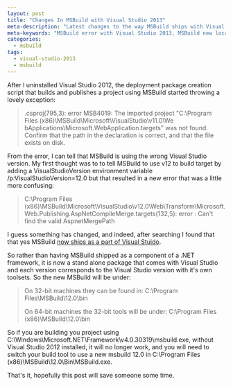 ```yaml
---
layout: post
title: "Changes In MSBuild with Visual Studio 2013"
meta-description: "Latest changes to the way MSBuild ships with Visual Studio might break your deployment packages"
meta-keywords: "MSBuild error with Visual Studio 2013, MSBuild new location"
categories: 
  - msbuild
tags:
  - visual-studio-2013
  - msbuild
---
```



After I uninstalled Visual Studio 2012, the deployment package creation script that builds and publishes a project using MSBuild started throwing a lovely exception: 

> .csproj(795,3): error MSB4019: The imported project "C:\Program Files (x86)\MSBuild\Microsoft\VisualStudio\v11.0\We bApplications\Microsoft.WebApplication.targets" was not found. Confirm that the path in the <Import> declaration is correct, and that the file exists on disk.

From the error, I can tell that MSBuild is using the wrong Visual Studio version. My first thought was to to tell MSBuild to use v12 to build target by adding a VisualStudioVersion environment variable /p:VisualStudioVersion=12.0 but that resulted in a new error that was a little more confusing:

> C:\Program Files (x86)\MSBuild\Microsoft\VisualStudio\v12.0\Web\Transform\Microsoft.Web.Publishing.AspNetCompileMerge.targets(132,5): error : Can't find the valid AspnetMergePath

I guess something has changed, and indeed, after searching I found that that yes MSBuild [now ships as a part of Visual Stuido][1].

So rather than having MSBuild shipped as a component of a .NET framework, it is now a stand alone package that comes with Visual Studio and each version corresponds to the Visual Studio version with it's own toolsets. So the new MSBuild will be under: 

> On 32-bit machines they can be found in: C:\Program
> Files\MSBuild\12.0\bin
> 
> On 64-bit machines the 32-bit tools will be under: C:\Program Files
> (x86)\MSBuild\12.0\bin

So if you are building you project using C:\Windows\Microsoft.NET\Framework\v4.0.30319\msbuild.exe, without Visual Studio 2012 installed, it will no longer work, and you will need to switch your build tool to use a new msbuild 12.0 in C:\Program Files (x86)\MSBuild\12.0\Bin\MSBuild.exe.

That's it, hopefully this post will save someone some time.


  [1]: http://blogs.msdn.com/b/visualstudio/archive/2013/07/24/msbuild-is-now-part-of-visual-studio.aspx
